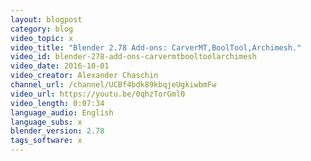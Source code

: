 ```yaml
---
layout: blogpost
category: blog
video_topic: x
video_title: "Blender 2.78 Add-ons: CarverMT,BoolTool,Archimesh."
video_id: blender-278-add-ons-carvermtbooltoolarchimesh
video_date: 2016-10-01
video_creator: Alexander Chaschin
channel_url: /channel/UCBf4bdk89kbqjeUgkiwbmFw
video_url: https://youtu.be/0qhzTorGml0
video_length: 0:07:34
language_audio: English
language_subs: x
blender_version: 2.78
tags_software: x
---
```

